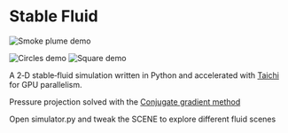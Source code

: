 # Stable Fluid

![Smoke plume demo](smoke_plume.gif)

![Circles demo](circles.gif)
![Square demo](square.gif)


A 2‑D stable‑fluid simulation written in Python and accelerated with [Taichi](https://www.taichi-lang.org/) for GPU parallelism.

Pressure projection solved with the [Conjugate gradient method](https://en.wikipedia.org/wiki/Conjugate_gradient_method)

Open simulator.py and tweak the SCENE to explore different fluid scenes